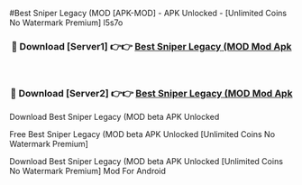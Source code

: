 #Best Sniper Legacy (MOD [APK-MOD] - APK Unlocked - [Unlimited Coins No Watermark Premium] l5s7o



<div align="center">

<h3>🔴 Download [Server1] 👉👉 <a href="https://momento.my/?title=Best_Sniper_Legacy_(MOD">Best Sniper Legacy (MOD Mod Apk</a></h3><br>

<h3>🔴 Download [Server2] 👉👉 <a href="https://momento.my/?title=Best_Sniper_Legacy_(MOD">Best Sniper Legacy (MOD Mod Apk</a></h3>
</div>



Download Best Sniper Legacy (MOD beta APK Unlocked

Free Best Sniper Legacy (MOD beta APK Unlocked [Unlimited Coins No Watermark Premium]

Download Best Sniper Legacy (MOD beta APK Unlocked [Unlimited Coins No Watermark Premium] Mod For Android
